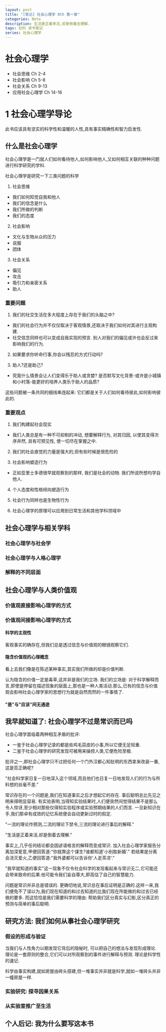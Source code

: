 ```yaml
---
layout: post
title: "[笔记] 社会心理学 8th 第一章"
categories: Note
description: 生活是正着来活,却是倒着去理解.
tags: 社科 读书笔记
series: 社会心理学
---
```


# 社会心理学
  - 社会思维 Ch 2-4
  - 社会影响 Ch 5-8
  - 社会关系 Ch 9-13
  - 应用社会心理学 Ch 14-16

# 1 社会心理学导论

此书应该具有坚实的科学性和温暖的人性,具有事实精确性和智力启发性.

## 什么是社会心理学

社会心理学是一门就人们如何看待他人,如何影响他人,又如何相互关联的种种问题进行科学研究的学科.

社会心理学是研究一下三类问题的科学
1. 社会思维
  - 我们如何知觉自我和他人
  - 我们的信念是什么
  - 我们所做的判断
  - 我们的态度
2. 社会影响
  - 文化与生物从众的压力
  - 说服
  - 团体
3. 社会关系
  - 偏见
  - 攻击
  - 吸引力和亲密关系
  - 助人

### 重要问题
1. 我们的社交生活在多大程度上存在于我们的头脑之中?
  - 我们的社会行为并不仅仅取决于客观情景,还取决于我们如何对其进行主观构建.
  - 社交信念同样也可以变成自我实现的预言. 别人对我们的偏见或许也会反过来影响我们的行为.

2. 如果要求你听命行事,你会以残忍的方式行动吗?

3. 助人?还是助己?
  - 究竟什么情景会让人们变得乐于助人或贪婪? 是否默写文化背景-或许是小城镇和小村落-能更好的培养人类乐于助人的品质?

这些问题被一条共同的细线串连起来: 它们都是关于人们如何看待彼此,如何影响彼此的.

### 重要观点
1. 我们构建起社会现实
  - 我们人类总是有一种不可抑制的冲动, 想要解释行为, 对其归因, 以使其变得次序井然, 具有可预见性, 使一切尽在掌握之中.

2. 我们的社会直觉的力量是强大的,但有些时候是很危险的

3. 社会影响塑造行为
  - 正如亚里士多德很早就观察到的那样, 我们是社会的动物. 我们所说所想均学自他人.

4. 个人态度和性格倾向塑造行为

5. 社会行为同样也是生物性行为

6. 社会心理学的原理可以应用到日常生活和其他学科领域中

## 社会心理学与相关学科

### 社会心理学与社会学

### 社会心理学与人格心理学

### 解释的不同层面

## 社会心理学与人类价值观

### 价值观直接影响心理学的方式

### 价值观间接影响心理学的方式

#### 科学的主观性

客观事实的确存在,但我们总是透过信念与价值观的眼镜观察它们.

#### 隐含价值观的心理概念

看上去我们像是在陈述某种事实,其实我们所做的却是价值判断.

认为隐含的价值一定是毒草,这并非是我们的立场. 我们的立场是: 对于科学解释而言,即使是停留在描述现象的层面上,那也是一种人类活动.那么,已有的信念与价值观会影响社会心理学家的思想行为就是自然而然的一件事情了.

#### "是"与"应该"间无通途

## 我早就知道了: 社会心理学不过是常识而已吗

社会心理学面临着两种相互矛盾的批评:
  - 一鉴于社会心理学记录的都是些鸡毛蒜皮的小事,所以它便无足轻重.
  - 二鉴于社会心理学的研究发现可被用来操控人类,它便危险至极.

批评之一,即社会心理学只不过把任何一个门外汉都心知肚明的东西拿来改装一番,这是否正确呢?

"社会科学家日复一日地深入这个领域,而且他们也日复一日地发现人们的行为与所料想的丝毫不差."

常识存在的一个问题是,我们在知道事实之后才想起它的存在. 事后聪明总比先见之明来得明显容易. 有实验表明,当得知实验结果时,人们便突然间觉得结果不是那么令人惊讶,至少相对那些仅得知实验程序或实验预期结果的人们而言. 一旦新知识在手,我们那卓有成效的记忆系统便会自动更新过时的假定.

"一流的理论作预测,二流的理论下禁令,三流的理论进行事后的解释."

"生活是正着来活,却是倒着去理解."

事实上,几乎任何结论都会因谚语格言的解释而变成常识. 加入社会心理学家报告分离加深爱意,甲便回答道:"你就靠这个谋生?谁都知道'小别胜新婚'." 若结果是分离会浇灭爱火,乙便回答道:"我外婆都可以告诉你'人走茶凉'."

"我早就知道的事实"这一现象不仅令社会科学的发现看起来与常识无二,它可能还会带来致命的后果.他可能令我们妄自尊大,即高估了自己的智慧能力.

问题是常识并非总是错误的. 更确切地说,常识总在事后证明是正确的.这样一来,我们便免不了误以为,我们现在知道的和过去知道的比我们现在所能做的和过去已经做的要多. 而这恰恰是我们需要科学的理由: 帮助我们区分真实与幻影,区分真正的预测与简单的事后聪明.

## 研究方法: 我们如何从事社会心理学研究

### 假设的形成与验证

当我们与人性角力以期发现它背后的隐秘时, 可以把自己的想法与发现形成理论. 理论是一套原则的整合,它们可以对所观察到的事件进行解释与预测. 理论是科学性的速记.

科学由事实构建,就如房屋由砖头搭建,但一堆事实并非就是科学,就如一堆砖头并非一幢房屋一样.

### 实验研究: 探寻因果关系

### 从实验室推广至生活

## 个人后记: 我为什么要写这本书
